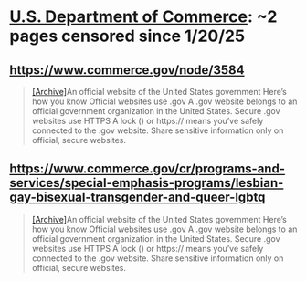 



# [U.S. Department of Commerce](commerce.gov): ~2 pages censored since 1/20/25

## https://www.commerce.gov/node/3584


> [[Archive]](https://web.archive.org/web/20240000000000*/https://www.commerce.gov/node/3584)An official website of the United States government Here’s how you know Official websites use .gov A .gov website belongs to an official government organization in the United States. Secure .gov websites use HTTPS A lock () or https:// means you’ve safely connected to the .gov website. Share sensitive information only on official, secure websites.
## https://www.commerce.gov/cr/programs-and-services/special-emphasis-programs/lesbian-gay-bisexual-transgender-and-queer-lgbtq


> [[Archive]](https://web.archive.org/web/20240000000000*/https://www.commerce.gov/cr/programs-and-services/special-emphasis-programs/lesbian-gay-bisexual-transgender-and-queer-lgbtq)An official website of the United States government Here’s how you know Official websites use .gov A .gov website belongs to an official government organization in the United States. Secure .gov websites use HTTPS A lock () or https:// means you’ve safely connected to the .gov website. Share sensitive information only on official, secure websites.